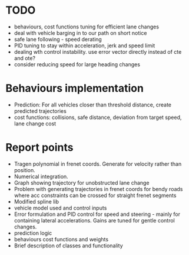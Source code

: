 # TODO

- behaviours, cost functions tuning for efficient lane changes
- deal with vehicle barging in to our path on short notice
- safe lane following - speed derating
- PID tuning to stay within acceleration, jerk and speed limit
- dealing wth control instability. use error vector directly instead of cte and ote?
- consider reducing speed for large heading changes

# Behaviours implementation

- Prediction: For all vehicles closer than threshold distance, create predicted trajectories
- cost functions: collisions, safe distance, deviation from target speed, lane change cost

# Report points

- Tragen polynomial in frenet coords. Generate for velocity rather than position.
- Numerical integration.
- Graph showing trajectory for unobstructed lane change
- Problem with generating trajectories in frenet coords for bendy roads where acc constraints can be crossed for straight frenet segments
- Modified spline lib
- vehicle model used and control inputs
- Error formulation and PID control for speed and steering - mainly for containing lateral accelerations. Gains are
  tuned for gentle control changes.
- prediction logic
- behaviours cost functions and weights
- Brief description of classes and functionality
